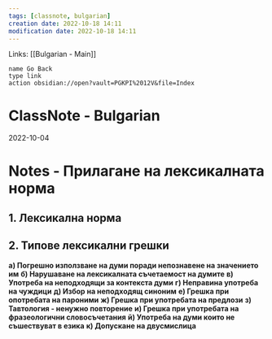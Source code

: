 ```yaml
---
tags: [classnote, bulgarian]
creation date: 2022-10-18 14:11
modification date: 2022-10-18 14:11
---
```

Links: [[Bulgarian - Main]]
```button
name Go Back
type link
action obsidian://open?vault=PGKPI%2012V&file=Index
```
# ClassNote - Bulgarian
2022-10-04


# Notes - Прилагане на лексикалната норма
## 1. Лексикална норма
## 2. Типове лексикални грешки
**а) Погрешно използване на думи поради непознавене на значението им**
**б) Нарушаване на лексикалната съчетаемост на думите**
**в) Употреба на неподходящи за контекста думи**
**г) Неправина употреба на чуждици**
**д) Избор на неподходящ синоним**
**е) Грешка при опотребата на пароними**
**ж) Грешка при употребата на предлози**
**з) Тавтология - ненужно повторение**
**и) Грешка при употребата на фразеологични словосъчетания**
**й) Употреба на думи които не съшествуват в езика**
**к) Допускане на двусмислица**